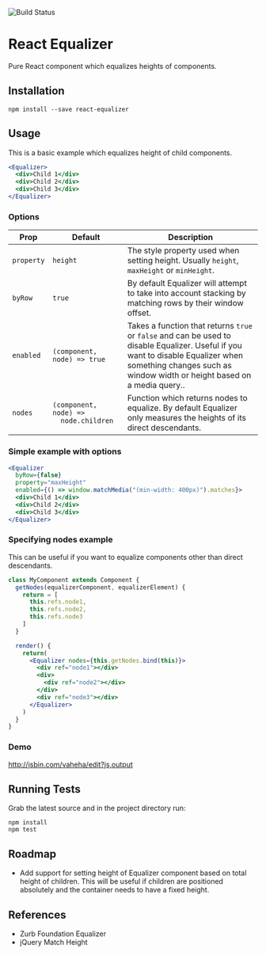 ![Build Status](https://api.travis-ci.org/patrickgalbraith/react-equalizer.svg)

# React Equalizer

Pure React component which equalizes heights of components.

## Installation

```
npm install --save react-equalizer
```

## Usage

This is a basic example which equalizes height of child components.

```jsx
<Equalizer>
  <div>Child 1</div>
  <div>Child 2</div>
  <div>Child 3</div>
</Equalizer>
```

### Options

<table>
  <thead>
    <tr>
      <th>Prop</th>
      <th width="30%">Default</th>
      <th>Description</th>
    </tr>
  </thead>
  <tbody>
    <tr>
      <td>
        <code>property</code>
      </td>
      <td>
        <code>height</code>
      </td>
      <td>
        The style property used when setting height. Usually <code>height</code>, <code>maxHeight</code> or <code>minHeight</code>.
      </td>
    </tr>
    <tr>
      <td>
        <code>byRow</code>
      </td>
      <td>
        <code>true</code>
      </td>
      <td>
        By default Equalizer will attempt to take into account stacking by matching rows by their window offset.
      </td>
    </tr>
    <tr>
      <td>
        <code>enabled</code>
      </td>
      <td>
        <code>(component, node) =&gt; true</code>
      </td>
      <td>
        Takes a function that returns <code>true</code> or <code>false</code> and can be used to disable Equalizer. Useful if you want to disable Equalizer when something changes such as window width or height based on a media query..
      </td>
    </tr>
    <tr>
      <td>
        <code>nodes</code>
      </td>
      <td>
        <pre><code>(component, node) =&gt;
  node.children</code></pre>
      </td>
      <td>
        Function which returns nodes to equalize. By default Equalizer only measures the heights of its direct descendants.
      </td>
    </tr>
  </tbody>
</table>

### Simple example with options

```jsx
<Equalizer
  byRow={false}
  property="maxHeight"
  enabled={() => window.matchMedia("(min-width: 400px)").matches}>
  <div>Child 1</div>
  <div>Child 2</div>
  <div>Child 3</div>
</Equalizer>
```

### Specifying nodes example

This can be useful if you want to equalize components other than direct descendants.

```jsx
class MyComponent extends Component {
  getNodes(equalizerComponent, equalizerElement) {
    return = [
      this.refs.node1,
      this.refs.node2,
      this.refs.node3
    ]
  }

  render() {
    return(
      <Equalizer nodes={this.getNodes.bind(this)}>
        <div ref="node1"></div>
        <div>
          <div ref="node2"></div>
        </div>
        <div ref="node3"></div>
      </Equalizer>
    )
  }
}
```

### Demo

http://jsbin.com/vaheha/edit?js,output

## Running Tests

Grab the latest source and in the project directory run:

```
npm install
npm test
```

## Roadmap

* Add support for setting height of Equalizer component based on total height of children. This will be useful if children are positioned absolutely and the container needs to have a fixed height.

## References
* Zurb Foundation Equalizer
* jQuery Match Height
